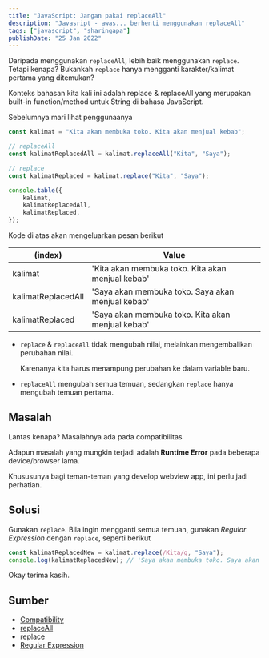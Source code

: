 ```yaml
---
title: "JavaScript: Jangan pakai replaceAll"
description: "Javasript - awas... berhenti menggunakan replaceAll"
tags: ["javascript", "sharingapa"]
publishDate: "25 Jan 2022"
---
```


Daripada menggunakan `replaceAll`, lebih baik menggunakan `replace`.
Tetapi kenapa? Bukankah `replace` hanya mengganti karakter/kalimat pertama yang ditemukan?

Konteks bahasan kita kali ini adalah replace & replaceAll yang merupakan built-in function/method untuk String di bahasa JavaScript.

Sebelumnya mari lihat penggunaanya

```js
const kalimat = "Kita akan membuka toko. Kita akan menjual kebab";

// replaceAll
const kalimatReplacedAll = kalimat.replaceAll("Kita", "Saya");

// replace
const kalimatReplaced = kalimat.replace("Kita", "Saya");

console.table({
	kalimat,
	kalimatReplacedAll,
	kalimatReplaced,
});
```

Kode di atas akan mengeluarkan pesan berikut

| (index)            | Value                                             |
| ------------------ | ------------------------------------------------- |
| kalimat            | 'Kita akan membuka toko. Kita akan menjual kebab' |
| kalimatReplacedAll | 'Saya akan membuka toko. Saya akan menjual kebab' |
| kalimatReplaced    | 'Saya akan membuka toko. Kita akan menjual kebab' |

- `replace` & `replaceAll` tidak mengubah nilai, melainkan mengembalikan perubahan nilai.

  Karenanya kita harus menampung perubahan ke dalam variable baru.

- `replaceAll` mengubah semua temuan, sedangkan `replace` hanya mengubah temuan pertama.

## Masalah

Lantas kenapa?
Masalahnya ada pada compatibilitas

<!-- ![Compatibility](/assets/img/caniuse.com__search=replace%20string.png, 'compatibility') -->
<!-- <small>[source](https://caniuse.com/?search=replace%20string)</small> -->
<!-- [Detail bisa dilihat di sini](https://caniuse.com/?search=replace%20string) -->

Adapun masalah yang mungkin terjadi adalah **Runtime Error** pada beberapa device/browser lama.

Khususunya bagi teman-teman yang develop webview app, ini perlu jadi perhatian.

## Solusi

Gunakan `replace`.
Bila ingin mengganti semua temuan, gunakan _Regular Expression_ dengan `replace`, seperti berikut

```js
const kalimatReplacedNew = kalimat.replace(/Kita/g, "Saya");
console.log(kalimatReplacedNew); // 'Saya akan membuka toko. Saya akan menjual kebab'
```

Okay terima kasih.

## Sumber

- [Compatibility](https://caniuse.com/?search=replace%20string)
- [replaceAll](https://developer.mozilla.org/en-US/docs/Web/JavaScript/Reference/Global_Objects/String/replaceAll)
- [replace](https://developer.mozilla.org/en-US/docs/Web/JavaScript/Reference/Global_Objects/String/replace)
- [Regular Expression](https://developer.mozilla.org/en-US/docs/Web/JavaScript/Reference/Global_Objects/RegExp)
